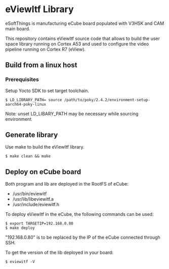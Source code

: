 # eViewItf Library

eSoftThings is manufacturing eCube board populated with V3HSK and CAM main board.

This repository contains eViewItf source code that allows to build the user space library running on Cortex A53 and used to configure the video pipeline running on Cortex R7 (eView).

## Build from a linux host

### Prerequisites

Setup Yocto SDK to set target toolchain.
```
$ LD_LIBRARY_PATH= source /path/to/poky/2.4.2/environment-setup-aarch64-poky-linux
```
Note: unset LD_LIBARY_PATH may be necessary while sourcing environment

## Generate library

Use make to build the eViewItf library.
```
$ make clean && make
```

## Deploy on eCube board

Both program and lib are deployed in the RootFS of eCube:
* /usr/bin/eviewitf
* /usr/lib/libeviewitf.a
* /usr/include/eviewitf.h

To deploy eViewItf in the eCube, the following commands can be used:
```
$ export TARGETIP=192.168.0.80
$ make deploy
```

"192.168.0.80" is to be replaced by the IP of the eCube connected through SSH.


To get the version of the lib deployed in your board:
```
$ eviewitf -V
```
